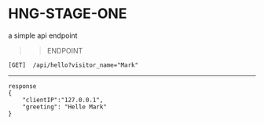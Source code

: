 # HNG-STAGE-ONE
a simple api endpoint 

>> ENDPOINT
    
    [GET]  /api/hello?visitor_name="Mark"

---
    response
    {
        "clientIP":"127.0.0.1",
        "greeting": "Helle Mark"
    }

